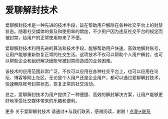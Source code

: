 # 爱聊解封技术

爱聊解封技术是一种先进的技术手段，旨在帮助用户解除在各种社交平台上的封禁状态。随着社交媒体的普及和使用率的增加，不少用户因为违反社交平台的规定而被封禁，给用户的正常使用带来了不便。

爱聊解封技术利用先进的算法和技术手段，能够帮助用户快速、高效地解封账号，让用户能够重新恢复正常的社交生活。这项技术不仅可以帮助个人用户解封，也可以帮助企业和组织解决因账号被封禁而造成的业务困难。

该技术的应用范围非常广泛，不仅可以应用在各种社交平台上，也可以应用在论坛、博客等网上社区。无论是个人用户还是企业用户，都可以通过爱聊解封技术，快速解除账号封禁状态，恢复正常的社交活动。

总之，爱聊解封技术为用户提供了一种便捷、高效的解封解决方案，让用户能够更好地享受社交媒体带来的乐趣和便利。

更多 关于爱聊解封技术 请通过✈与我们联系，感谢阅读，谢谢！[点我✈联系](https://add.k02.cc)